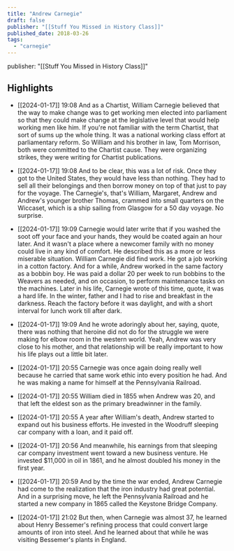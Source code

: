 ```yaml
---
title: "Andrew Carnegie"
draft: false
publisher: "[[Stuff You Missed in History Class]]"
published_date: 2018-03-26
tags:
  - "carnegie"
---
```

publisher: "[[Stuff You Missed in History Class]]"


## Highlights
* [[2024-01-17]] 19:08  And as a Chartist, William Carnegie believed that the way to make change was to get working men elected into parliament so that they could make change at the legislative level that would help working men like him. If you're not familiar with the term Chartist, that sort of sums up the whole thing. It was a national working class effort at parliamentary reform. So William and his brother in law, Tom Morrison, both were committed to the Chartist cause. They were organizing strikes, they were writing for Chartist publications.

* [[2024-01-17]] 19:08  And to be clear, this was a lot of risk. Once they got to the United States, they would have less than nothing. They had to sell all their belongings and then borrow money on top of that just to pay for the voyage. The Carnegie's, that's William, Margaret, Andrew and Andrew's younger brother Thomas, crammed into small quarters on the Wiccaset, which is a ship sailing from Glasgow for a 50 day voyage. No surprise.

* [[2024-01-17]] 19:09  Carnegie would later write that if you washed the soot off your face and your hands, they would be coated again an hour later. And it wasn't a place where a newcomer family with no money could live in any kind of comfort. He described this as a more or less miserable situation. William Carnegie did find work. He got a job working in a cotton factory. And for a while, Andrew worked in the same factory as a bobbin boy. He was paid a dollar 20 per week to run bobbins to the Weavers as needed, and on occasion, to perform maintenance tasks on the machines. Later in his life, Carnegie wrote of this time, quote, it was a hard life. In the winter, father and I had to rise and breakfast in the darkness. Reach the factory before it was daylight, and with a short interval for lunch work till after dark.

* [[2024-01-17]] 19:09  And he wrote adoringly about her, saying, quote, there was nothing that heroine did not do for the struggle we were making for elbow room in the western world. Yeah, Andrew was very close to his mother, and that relationship will be really important to how his life plays out a little bit later.

* [[2024-01-17]] 20:55  Carnegie was once again doing really well because he carried that same work ethic into every position he had. And he was making a name for himself at the Pennsylvania Railroad.

* [[2024-01-17]] 20:55  William died in 1855 when Andrew was 20, and that left the eldest son as the primary breadwinner in the family.

* [[2024-01-17]] 20:55  A year after William's death, Andrew started to expand out his business efforts. He invested in the Woodruff sleeping car company with a loan, and it paid off.

* [[2024-01-17]] 20:56  And meanwhile, his earnings from that sleeping car company investment went toward a new business venture. He invested $11,000 in oil in 1861, and he almost doubled his money in the first year.

* [[2024-01-17]] 20:59  And by the time the war ended, Andrew Carnegie had come to the realization that the iron industry had great potential. And in a surprising move, he left the Pennsylvania Railroad and he started a new company in 1865 called the Keystone Bridge Company.

* [[2024-01-17]] 21:02  But then, when Carnegie was almost 37, he learned about Henry Bessemer's refining process that could convert large amounts of iron into steel. And he learned about that while he was visiting Bessemer's plants in England.

